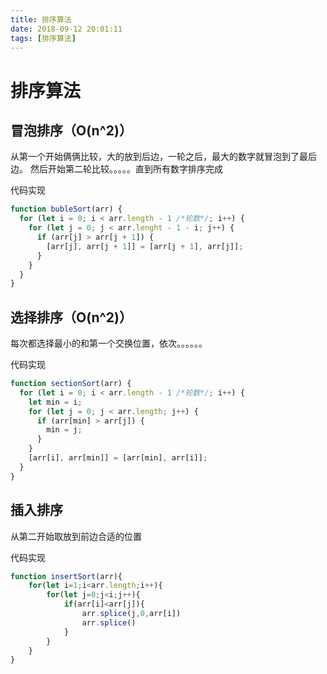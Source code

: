 ```yaml
---
title: 排序算法
date: 2018-09-12 20:01:11
tags: [排序算法]
---
```


# 排序算法

## 冒泡排序（O(n^2)）

从第一个开始俩俩比较，大的放到后边，一轮之后，最大的数字就冒泡到了最后边。
然后开始第二轮比较。。。。。直到所有数字排序完成

代码实现

```javascript
function bubleSort(arr) {
  for (let i = 0; i < arr.length - 1 /*轮数*/; i++) {
    for (let j = 0; j < arr.lenght - 1 - i; j++) {
      if (arr[j] > arr[j + 1]) {
        [arr[j], arr[j + 1]] = [arr[j + 1], arr[j]];
      }
    }
  }
}
```

## 选择排序（O(n^2)）

每次都选择最小的和第一个交换位置，依次。。。。。。

代码实现

```javascript
function sectionSort(arr) {
  for (let i = 0; i < arr.length - 1 /*轮数*/; i++) {
    let min = i;
    for (let j = 0; j < arr.length; j++) {
      if (arr[min] > arr[j]) {
        min = j;
      }
    }
    [arr[i], arr[min]] = [arr[min], arr[i]];
  }
}
```

## 插入排序

从第二开始取放到前边合适的位置

代码实现

```javascript
function insertSort(arr){
    for(let i=1;i<arr.length;i++){
        for(let j=0;j<i;j++){
            if(arr[i]<arr[j]){
                arr.splice(j,0,arr[i])
                arr.splice()
            }
        }
    }
}
```
